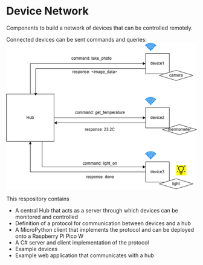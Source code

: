 # Device Network
Components to build a network of devices that can be controlled remotely.

Connected devices can be sent commands and queries:
![Architecture](/diag1.png)

This respository contains
- A central Hub that acts as a server through which devices can be monitored and controlled
- Definition of a protocol for communication between devices and a hub
- A MicroPython client that implements the protocol and can be deployed onto a Raspberry Pi Pico W
- A C# server and client implementation of the protocol
- Example devices
- Example web application that communicates with a hub



